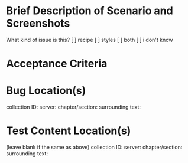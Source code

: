 # Brief Description of Scenario and Screenshots
What kind of issue is this? [ ] recipe [ ] styles [ ] both [ ] i don't know

<!-- Do you have a annotated screenshot you can provided? -->

# Acceptance Criteria

# Bug Location(s)
collection ID:
server:
chapter/section: 
surrounding text: 

# Test Content Location(s)
(leave blank if the same as above)
collection ID:
server: 
chapter/section:
surrounding text:


<!-- Please add the book labels for all titles that need testing -->
